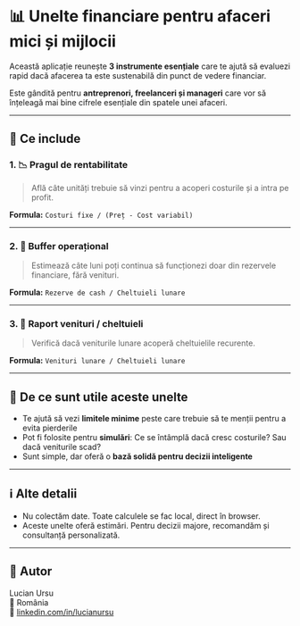 
# 📊 Unelte financiare pentru afaceri mici și mijlocii

Această aplicație reunește **3 instrumente esențiale** care te ajută să evaluezi rapid dacă afacerea ta este sustenabilă din punct de vedere financiar.

Este gândită pentru **antreprenori, freelanceri și manageri** care vor să înțeleagă mai bine cifrele esențiale din spatele unei afaceri.

---

## 🔧 Ce include

### 1. 📉 Pragul de rentabilitate
> Află câte unități trebuie să vinzi pentru a acoperi costurile și a intra pe profit.

**Formula:** `Costuri fixe / (Preț - Cost variabil)`

---

### 2. 🧯 Buffer operațional
> Estimează câte luni poți continua să funcționezi doar din rezervele financiare, fără venituri.

**Formula:** `Rezerve de cash / Cheltuieli lunare`

---

### 3. 💸 Raport venituri / cheltuieli
> Verifică dacă veniturile lunare acoperă cheltuielile recurente.

**Formula:** `Venituri lunare / Cheltuieli lunare`

---

## 🧠 De ce sunt utile aceste unelte

- Te ajută să vezi **limitele minime** peste care trebuie să te menții pentru a evita pierderile
- Pot fi folosite pentru **simulări**: Ce se întâmplă dacă cresc costurile? Sau dacă veniturile scad?
- Sunt simple, dar oferă o **bază solidă pentru decizii inteligente**

---

## ℹ️ Alte detalii

- Nu colectăm date. Toate calculele se fac local, direct în browser.
- Aceste unelte oferă estimări. Pentru decizii majore, recomandăm și consultanță personalizată.

---

## 👤 Autor

Lucian Ursu  
📍 România  
🔗 [linkedin.com/in/lucianursu](https://www.linkedin.com/in/lucianursu)

